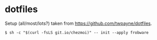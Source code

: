 # dotfiles

Setup (all/most/lots?) taken from https://github.com/twpayne/dotfiles.

    $ sh -c "$(curl -fsLS git.io/chezmoi)" -- init --apply frobware
